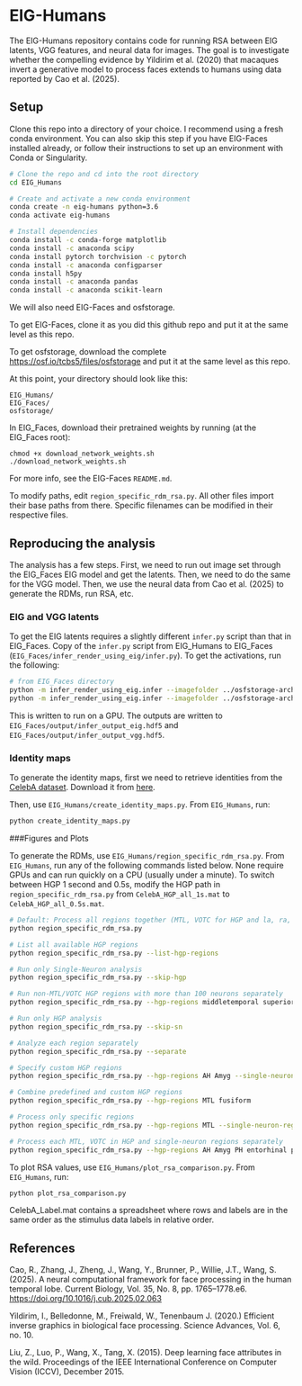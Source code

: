 # EIG-Humans

The EIG-Humans repository contains code for running RSA between EIG latents, VGG features, and neural data for images. The goal is to investigate whether the compelling evidence by Yildirim et al. (2020) that macaques invert a generative model to process faces extends to humans using data reported by Cao et al. (2025).

## Setup

Clone this repo into a directory of your choice. I recommend using a fresh conda environment. You can also skip this step if you have EIG-Faces installed already, or follow their instructions to set up an environment with Conda or Singularity.

```bash
# Clone the repo and cd into the root directory
cd EIG_Humans

# Create and activate a new conda environment
conda create -n eig-humans python=3.6
conda activate eig-humans

# Install dependencies
conda install -c conda-forge matplotlib
conda install -c anaconda scipy
conda install pytorch torchvision -c pytorch
conda install -c anaconda configparser
conda install h5py
conda install -c anaconda pandas
conda install -c anaconda scikit-learn
```

We will also need EIG-Faces and osfstorage.

To get EIG-Faces, clone it as you did this github repo and put it at the same level as this repo.

To get osfstorage, download the complete https://osf.io/tcbs5/files/osfstorage and put it at the same level as this repo.

At this point, your directory should look like this:

```
EIG_Humans/
EIG_Faces/
osfstorage/
```

In EIG_Faces, download their pretrained weights by running (at the EIG_Faces root):

```
chmod +x download_network_weights.sh
./download_network_weights.sh
```

For more info, see the EIG-Faces `README.md`.

To modify paths, edit `region_specific_rdm_rsa.py`. All other files import their base paths from there. Specific filenames can be modified in their respective files.

## Reproducing the analysis

The analysis has a few steps. First, we need to run out image set through the EIG_Faces EIG model and get the latents. Then, we need to do the same for the VGG model. Then, we use the neural data from Cao et al. (2025) to generate the RDMs, run RSA, etc.

### EIG and VGG latents

To get the EIG latents requires a slightly different `infer.py` script than that in EIG_Faces. Copy of the `infer.py` script from EIG_Humans to EIG_Faces (`EIG_Faces/infer_render_using_eig/infer.py`). To get the activations, run the following:

```bash
# from EIG_Faces directory
python -m infer_render_using_eig.infer --imagefolder ../osfstorage-archive/stimuli --segment --model eig
python -m infer_render_using_eig.infer --imagefolder ../osfstorage-archive/stimuli --segment --model vgg
```

This is written to run on a GPU. The outputs are written to `EIG_Faces/output/infer_output_eig.hdf5` and `EIG_Faces/output/infer_output_vgg.hdf5`.

### Identity maps

To generate the identity maps, first we need to retrieve identities from the [CelebA dataset](https://mmlab.ie.cuhk.edu.hk/projects/CelebA.html). Download it from [here](https://drive.google.com/drive/folders/0B7EVK8r0v71pOC0wOVZlQnFfaGs?resourcekey=0-pEjrQoTrlbjZJO2UL8K_WQ). 

Then, use `EIG_Humans/create_identity_maps.py`. From `EIG_Humans`, run:

```bash
python create_identity_maps.py
```

###Figures and Plots

To generate the RDMs, use `EIG_Humans/region_specific_rdm_rsa.py`. From `EIG_Humans`, run any of the following commands listed below. None require GPUs and can run quickly on a CPU (usually under a minute). To switch between HGP 1 second and 0.5s, modify the HGP path in `region_specific_rdm_rsa.py` from `CelebA_HGP_all_1s.mat` to `CelebA_HGP_all_0.5s.mat`.

```bash
# Default: Process all regions together (MTL, VOTC for HGP and la, ra, lah, rah for single-neuron)
python region_specific_rdm_rsa.py

# List all available HGP regions
python region_specific_rdm_rsa.py --list-hgp-regions

# Run only Single-Neuron analysis
python region_specific_rdm_rsa.py --skip-hgp

# Run non-MTL/VOTC HGP regions with more than 100 neurons separately
python region_specific_rdm_rsa.py --hgp-regions middletemporal superiortemporal lateralorbitofrontal insula WhiteMatter precentral medialorbitofrontal superiorfrontal supramarginal --skip-sn --separate

# Run only HGP analysis
python region_specific_rdm_rsa.py --skip-sn

# Analyze each region separately
python region_specific_rdm_rsa.py --separate

# Specify custom HGP regions
python region_specific_rdm_rsa.py --hgp-regions AH Amyg --single-neuron-regions la ra --separate

# Combine predefined and custom HGP regions
python region_specific_rdm_rsa.py --hgp-regions MTL fusiform

# Process only specific regions
python region_specific_rdm_rsa.py --hgp-regions MTL --single-neuron-regions la ra

# Process each MTL, VOTC in HGP and single-neuron regions separately
python region_specific_rdm_rsa.py --hgp-regions AH Amyg PH entorhinal parahippocampal inferiortemporal fusiform lingual lateraloccipital --single-neuron-regions la lah ra rah lph rph rhr --separate
```

To plot RSA values, use `EIG_Humans/plot_rsa_comparison.py`. From `EIG_Humans`, run:

```bash
python plot_rsa_comparison.py
```


CelebA_Label.mat contains a spreadsheet where rows and labels are in the same order as the stimulus data labels in relative order.

## References

Cao, R., Zhang, J., Zheng, J., Wang, Y., Brunner, P., Willie, J.T., Wang, S. (2025). A neural computational framework for face processing in the human temporal lobe. Current Biology, Vol. 35, No. 8, pp. 1765–1778.e6. https://doi.org/10.1016/j.cub.2025.02.063

Yildirim, I., Belledonne, M., Freiwald, W., Tenenbaum J. (2020.) Efficient inverse graphics in biological face processing. Science Advances, Vol. 6, no. 10.

Liu, Z., Luo, P., Wang, X., Tang, X. (2015). Deep learning face attributes in the wild. Proceedings of the IEEE International Conference on Computer Vision (ICCV), December 2015.
